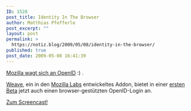 ```yaml
---
ID: 1528
post_title: Identity In The Browser
author: Matthias Pfefferle
post_excerpt: ""
layout: post
permalink: >
  https://notiz.blog/2009/05/08/identity-in-the-browser/
published: true
post_date: 2009-05-08 16:41:39
---
```

<!-- wp:paragraph -->
<p><a href="http://labs.mozilla.com/2009/05/identity-in-the-browser/">Mozilla wagt sich an OpenID</a> :) .</p>
<!-- /wp:paragraph -->

<!-- wp:paragraph -->
<p><a href="http://labs.mozilla.com/projects/weave/">Weave</a>, ein in den <a href="http://labs.mozilla.com/">Mozilla Labs</a> entwickeltes Addon, bietet in einer <a href="https://people.mozilla.com/~cbeard/weave/dist/latest-weave.xpi">ersten Beta</a> jetzt auch einen browser-gestützten OpenID-Login an.</p>
<!-- /wp:paragraph -->

<!-- wp:paragraph -->
<p><a href="http://people.mozilla.com/~dmills/weave/weave-id-screencast-2009-05-06.swf">Zum Screencast!</a></p>
<!-- /wp:paragraph -->